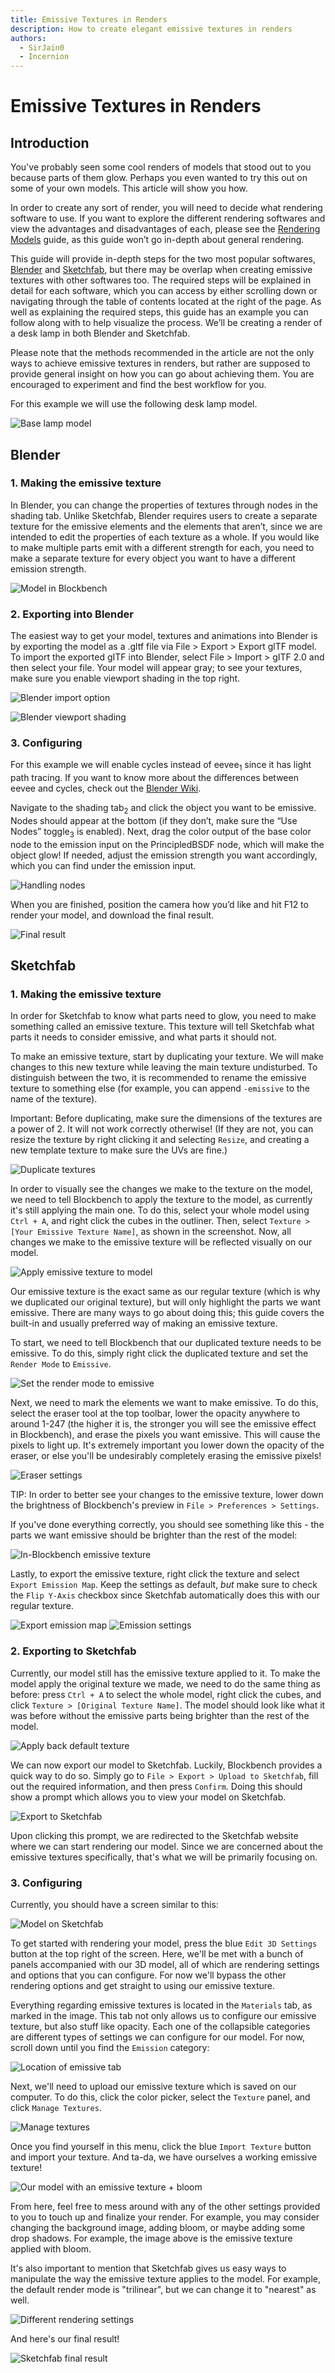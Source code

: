 ```yaml
---
title: Emissive Textures in Renders
description: How to create elegant emissive textures in renders
authors:
  - SirJain0
  - Incernion
---
```


# Emissive Textures in Renders

## Introduction

You've probably seen some cool renders of models that stood out to you because parts of them glow. Perhaps you even wanted to try this out on some of your own models. This article will show you how.

In order to create any sort of render, you will need to decide what rendering software to use. If you want to explore the different rendering softwares and view the advantages and disadvantages of each, please see the [Rendering Models](https://www.blockbench.net/wiki/guides/model-rendering) guide, as this guide won’t go in-depth about general rendering. 

This guide will provide in-depth steps for the two most popular softwares, [Blender](https://www.blender.org/) and [Sketchfab](https://sketchfab.com/), but there may be overlap when creating emissive textures with other softwares too. The required steps will be explained in detail for each software, which you can access by either scrolling down or navigating through the table of contents located at the right of the page. As well as explaining the required steps, this guide has an example you can follow along with to help visualize the process. We’ll be creating a render of a desk lamp in both Blender and Sketchfab.

Please note that the methods recommended in the article are not the only ways to achieve emissive textures in renders, but rather are supposed to provide general insight on how you can go about achieving them. You are encouraged to experiment and find the best workflow for you.

For this example we will use the following desk lamp model.

![Base lamp model](/images/wiki/guides/emissive-textures-renders/sketchfab-base-model.png)

## Blender

### 1. Making the emissive texture

In Blender, you can change the properties of textures through nodes in the shading tab. Unlike Sketchfab, Blender requires users to create a separate texture for the emissive elements and the elements that aren’t, since we are intended to edit the properties of each texture as a whole. If you would like to make multiple parts emit with a different strength for each, you need to make a separate texture for every object you want to have a different emission strength.

![Model in Blockbench](/images/wiki/guides/emissive-textures-renders/blender-model-in-bb.png)

### 2. Exporting into Blender

The easiest way to get your model, textures and animations into Blender is by exporting the model as a .gltf file via File > Export > Export glTF model. To import the exported gITF into Blender, select File > Import > gITF 2.0 and then select your file. Your model will appear gray; to see your textures, make sure you enable viewport shading in the top right.

![Blender import option](/images/wiki/guides/emissive-textures-renders/blender-import.png)

![Blender viewport shading](/images/wiki/guides/emissive-textures-renders/blender-shading.png)

### 3. Configuring

For this example we will enable cycles instead of eevee<sub>1</sub> since it has light path tracing. If you want to know more about the differences between eevee and cycles, check out the [Blender Wiki](https://docs.blender.org/manual/en/latest/render/eevee/introduction.html).

Navigate to the shading tab<sub>2</sub> and click the object you want to be emissive. Nodes should appear at the bottom (if they don’t, make sure the “Use Nodes” toggle<sub>3</sub> is enabled). Next, drag the color output of the base color node to the emission input on the PrincipledBSDF node, which will make the object glow! If needed, adjust the emission strength you want accordingly, which you can find under the emission input.

![Handling nodes](/images/wiki/guides/emissive-textures-renders/blender-nodes.png)

When you are finished, position the camera how you’d like and hit F12 to render your model, and download the final result.

![Final result](/images/wiki/guides/emissive-textures-renders/blender-final.png)

## Sketchfab

### 1. Making the emissive texture

In order for Sketchfab to know what parts need to glow, you need to make something called an emissive texture. This texture will tell Sketchfab what parts it needs to consider emissive, and what parts it should not.

To make an emissive texture, start by duplicating your texture. We will make changes to this new texture while leaving the main texture undisturbed. To distinguish between the two, it is recommended to rename the emissive texture to something else (for example, you can append `-emissive` to the name of the texture).

Important: Before duplicating, make sure the dimensions of the textures are a power of 2. It will not work correctly otherwise! (If they are not, you can resize the texture by right clicking it and selecting `Resize`, and creating a new template texture to make sure the UVs are fine.)

![Duplicate textures](/images/wiki/guides/emissive-textures-renders/sketchfab-duplicate-texture.png)

In order to visually see the changes we make to the texture on the model, we need to tell Blockbench to apply the texture to the model, as currently it's still applying the main one. To do this, select your whole model using `Ctrl + A`, and right click the cubes in the outliner. Then, select `Texture > [Your Emissive Texture Name]`, as shown in the screenshot. Now, all changes we make to the emissive texture will be reflected visually on our model.

![Apply emissive texture to model](/images/wiki/guides/emissive-textures-renders/sketchfab-apply-emissive-texture.png)

Our emissive texture is the exact same as our regular texture (which is why we duplicated our original texture), but will only highlight the parts we want emissive. There are many ways to go about doing this; this guide covers the built-in and usually preferred way of making an emissive texture.

To start, we need to tell Blockbench that our duplicated texture needs to be emissive. To do this, simply right click the duplicated texture and set the `Render Mode` to `Emissive`.

![Set the render mode to emissive](/images/wiki/guides/emissive-textures-renders/sketchfab-render-mode.png)

Next, we need to mark the elements we want to make emissive. To do this, select the eraser tool at the top toolbar, lower the opacity anywhere to around 1-247 (the higher it is, the stronger you will see the emissive effect in Blockbench), and erase the pixels you want emissive. This will cause the pixels to light up. It's extremely important you lower down the opacity of the eraser, or else you'll be undesirably completely erasing the emissive pixels!

![Eraser settings](/images/wiki/guides/emissive-textures-renders/sketchfab-eraser.png)

TIP: In order to better see your changes to the emissive texture, lower down the brightness of Blockbench's preview in `File > Preferences > Settings`.

If you've done everything correctly, you should see something like this - the parts we want emissive should be brighter than the rest of the model:

![In-Blockbench emissive texture](/images/wiki/guides/emissive-textures-renders/sketchfab-bb-emissive.png)

Lastly, to export the emissive texture, right click the texture and select `Export Emission Map`. Keep the settings as default, *but* make sure to check the `Flip Y-Axis` checkbox since Sketchfab automatically does this with our regular texture.

![Export emission map](/images/wiki/guides/emissive-textures-renders/sketchfab-export-emission.png)
![Emission settings](/images/wiki/guides/emissive-textures-renders/sketchfab-emission-settings.png)

### 2. Exporting to Sketchfab

Currently, our model still has the emissive texture applied to it. To make the model apply the original texture we made, we need to do the same thing as before: press `Ctrl + A` to select the whole model, right click the cubes, and click `Texture > [Original Texture Name]`. The model should look like what it was before without the emissive parts being brighter than the rest of the model.

![Apply back default texture](/images/wiki/guides/emissive-textures-renders/sketchfab-apply-default.png)

We can now export our model to Sketchfab. Luckily, Blockbench provides a quick way to do so. Simply go to `File > Export > Upload to Sketchfab`, fill out the required information, and then press `Confirm`. Doing this should show a prompt which allows you to view your model on Sketchfab.

![Export to Sketchfab](/images/wiki/guides/emissive-textures-renders/sketchfab-export.png)

Upon clicking this prompt, we are redirected to the Sketchfab website where we can start rendering our model. Since we are concerned about the emissive textures specifically, that's what we will be primarily focusing on.

### 3. Configuring

Currently, you should have a screen similar to this:

![Model on Sketchfab](/images/wiki/guides/emissive-textures-renders/sketchfab-model-uploaded.png)

To get started with rendering your model, press the blue `Edit 3D Settings` button at the top right of the screen. Here, we'll be met with a bunch of panels accompanied with our 3D model, all of which are rendering settings and options that you can configure. For now we'll bypass the other rendering options and get straight to using our emissive texture.

Everything regarding emissive textures is located in the `Materials` tab, as marked in the image. This tab not only allows us to configure our emissive texture, but also stuff like opacity. Each one of the collapsible categories are different types of settings we can configure for our model. For now, scroll down until you find the `Emission` category:

![Location of emissive tab](/images/wiki/guides/emissive-textures-renders/sketchfab-emissive-feature.png)

Next, we'll need to upload our emissive texture which is saved on our computer. To do this, click the color picker, select the `Texture` panel, and click `Manage Textures`.

![Manage textures](/images/wiki/guides/emissive-textures-renders/sketchfab-manage-textures.png)

Once you find yourself in this menu, click the blue `Import Texture` button and import your texture. And ta-da, we have ourselves a working emissive texture!

![Our model with an emissive texture + bloom](/images/wiki/guides/emissive-textures-renders/sketchfab-bloom.png)

From here, feel free to mess around with any of the other settings provided to you to touch up and finalize your render. For example, you may consider changing the background image, adding bloom, or maybe adding some drop shadows. For example, the image above is the emissive texture applied with bloom.

It's also important to mention that Sketchfab gives us easy ways to manipulate the way the emissive texture applies to the model. For example, the default render mode is "trilinear", but we can change it to "nearest" as well.

![Different rendering settings](/images/wiki/guides/emissive-textures-renders/sketchfab-nearest.png)

And here's our final result!

![Sketchfab final result](/images/wiki/guides/emissive-textures-renders/sketchfab-finished.png)